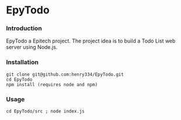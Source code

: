 # EpyTodo

### Introduction

EpyTodo a Epitech project.
The project idea is to build a Todo List web server using Node.js.

### Installation

```
git clone git@github.com:henry334/EpyTodo.git
cd EpyTodo
npm install (requires node and npm)
```

### Usage

```
cd EpyTodo/src ; node index.js
```


